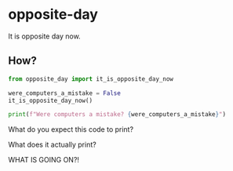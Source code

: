 # opposite-day

It is opposite day now.

## How?

```python
from opposite_day import it_is_opposite_day_now

were_computers_a_mistake = False
it_is_opposite_day_now()

print(f"Were computers a mistake? {were_computers_a_mistake}")
```

What do you expect this code to print?

What does it actually print?

WHAT IS GOING ON?!
